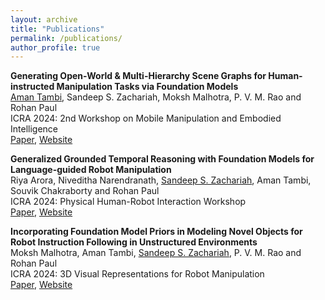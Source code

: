 ```yaml
---
layout: archive
title: "Publications"
permalink: /publications/
author_profile: true
---
```

**Generating Open-World & Multi-Hierarchy Scene Graphs for Human-instructed Manipulation 
Tasks via Foundation Models** \
<ins>Aman Tambi</ins>, Sandeep S. Zachariah, Moksh Malhotra, P. V. M. Rao and Rohan Paul \
ICRA 2024: 2nd Workshop on Mobile Manipulation and Embodied Intelligence \
[Paper](https://openreview.net/pdf?id=IqRpVnq6mC), [Website](https://reail-iitdelhi.github.io/scenegraph.github.io/)

**Generalized Grounded Temporal Reasoning with Foundation Models for Language-guided
Robot Manipulation** \
Riya Arora, Niveditha Narendranath, <ins>Sandeep S. Zachariah</ins>, Aman Tambi, Souvik Chakraborty and
Rohan Paul\
ICRA 2024: Physical Human-Robot Interaction Workshop \
[Paper](https://drive.google.com/file/d/1PGqSr_lPw_9G0pgvandZ0gwdDHXGcXhY/view), [Website](https://reail-iitdelhi.github.io/temporalreasoning.github.io/)

**Incorporating Foundation Model Priors in Modeling Novel Objects for Robot Instruction
Following in Unstructured Environments**\
Moksh Malhotra, Aman Tambi, <ins>Sandeep S. Zachariah</ins>, P. V. M. Rao and Rohan Paul\
ICRA 2024: 3D Visual Representations for Robot Manipulation\
[Paper](https://drive.google.com/file/d/1t74QiTsLHgbyp-nzZSS4nmyow1Ygsg9z/view), [Website](https://reail-iitdelhi.github.io/3DObjectModels.github.io/)